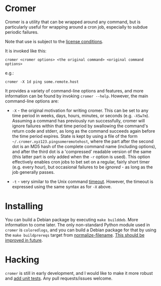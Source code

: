 # Cromer

Cromer is a utility that can be wrapped around any command, but is
particularly useful for wrapping around a cron job, especially to subdue
periodic failures.

Note that use is subject to the [license
conditions](https://github.com/andrewferrier/cromer/blob/master/LICENSE.txt).

It is invoked like this:

    cromer <cromer options> <the original command> <original command options>

e.g.:

    cromer -X 1d ping some.remote.host

It provides a variety of command-line options and features, and more
information can be found by invoking `cromer --help`. However, the main
command-line options are:

* `-X` - the original motivation for writing cromer. This can be set to any
  time period in weeks, days, hours, minutes, or seconds (e.g. `-X5w7m`).
  Assuming a command has previously run successfully, cromer will ignore
  failures within that time period by swallowing the command's return code and
  stderr, as long as the command succeeds again before the time period
  expires. State is kept by using a file of the form
  `~/.cromer.xyz123.pingsomeremotehost`, where the part after the second dot
  is an MD5 hash of the complete command name (including options), and after
  the third dot is a 'compressed' readable version of the same (this latter
  part is only added when the `-r` option is used). This option effectively
  enables cron jobs to bet set on a regular, fairly short timer (e.g. every
  hour), but occasional failures to be *ignored* - as long as the job
  generally passes.

* `-t` - very similar to the Unix command
  [timeout](http://man7.org/linux/man-pages/man1/timeout.1.html). However, the
  timeout is expressed using the same syntax as for `-X` above.

# Installing

You can build a Debian package by executing `make builddeb`. More information
to come later. The only non-standard Python module used in `cromer` is
`coloredlogs`, and you can build a Debian package for that by using the `make
buildprereqs` target from
[normalize-filename](https://github.com/andrewferrier/normalize-filename/blob/master/Makefile).
[This should be improved in
future](https://github.com/andrewferrier/cromer/issues/15).

# Hacking

`cromer` is still in early development, and I would like to make it more
robust and [add unit
tests](https://github.com/andrewferrier/cromer/issues/10). Any pull
requests/issues welcome.
